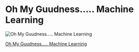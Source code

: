 # Oh My Guudness….. Machine Learning

![Oh My Guudness….. Machine Learning](https://cdn-images-1.medium.com/max/1000/1*53io1VgKlHKgYEJs65B0nw.png)

[Oh My Guudness….. Machine Learning](https://medium.com/@dskswu/oh-my-guudness-machine-learning-46fc4acf745d)

